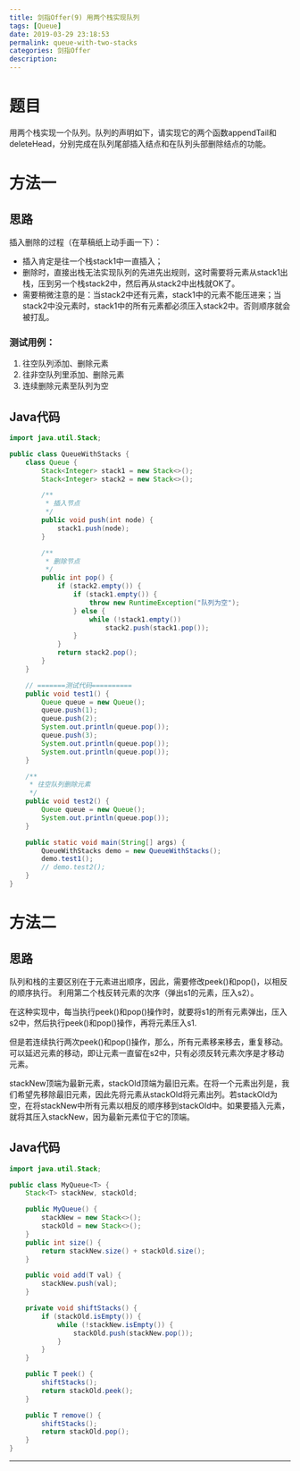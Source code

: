 ```yaml
---
title: 剑指Offer(9) 用两个栈实现队列
tags: [Queue]
date: 2019-03-29 23:18:53
permalink: queue-with-two-stacks
categories: 剑指Offer
description:
---
```

<p class="description"></p>


<!-- more -->

# 题目
用两个栈实现一个队列。队列的声明如下，请实现它的两个函数appendTail和deleteHead，分别完成在队列尾部插入结点和在队列头部删除结点的功能。

# 方法一

## 思路
插入删除的过程（在草稿纸上动手画一下）：
- 插入肯定是往一个栈stack1中一直插入；
- 删除时，直接出栈无法实现队列的先进先出规则，这时需要将元素从stack1出栈，压到另一个栈stack2中，然后再从stack2中出栈就OK了。 
- 需要稍微注意的是：当stack2中还有元素，stack1中的元素不能压进来；当stack2中没元素时，stack1中的所有元素都必须压入stack2中。否则顺序就会被打乱。

###  测试用例：
1. 往空队列添加、删除元素
2. 往非空队列里添加、删除元素
3. 连续删除元素至队列为空

## Java代码

```java 
import java.util.Stack;

public class QueueWithStacks {
    class Queue {
        Stack<Integer> stack1 = new Stack<>();
        Stack<Integer> stack2 = new Stack<>();

        /**
         * 插入节点
         */
        public void push(int node) {
            stack1.push(node);
        }

        /**
         * 删除节点
         */
        public int pop() {
            if (stack2.empty()) {
                if (stack1.empty()) {
                    throw new RuntimeException("队列为空");
                } else {
                    while (!stack1.empty())
                        stack2.push(stack1.pop());
                }
            }
            return stack2.pop();
        }
    }

    // =======测试代码==========
    public void test1() {
        Queue queue = new Queue();
        queue.push(1);
        queue.push(2);
        System.out.println(queue.pop());
        queue.push(3);
        System.out.println(queue.pop());
        System.out.println(queue.pop());
    }

    /**
     * 往空队列删除元素
     */
    public void test2() {
        Queue queue = new Queue();
        System.out.println(queue.pop());
    }

    public static void main(String[] args) {
        QueueWithStacks demo = new QueueWithStacks();
        demo.test1();
        // demo.test2();
    }
}
```


# 方法二

## 思路

队列和栈的主要区别在于元素进出顺序，因此，需要修改peek()和pop()，以相反的顺序执行。
利用第二个栈反转元素的次序（弹出s1的元素，压入s2）。

在这种实现中，每当执行peek()和pop()操作时，就要将s1的所有元素弹出，压入s2中，然后执行peek()和pop()操作，再将元素压入s1.

但是若连续执行两次peek()和pop()操作，那么，所有元素移来移去，重复移动。 可以延迟元素的移动，即让元素一直留在s2中，只有必须反转元素次序是才移动元素。

stackNew顶端为最新元素，stackOld顶端为最旧元素。在将一个元素出列是，我们希望先移除最旧元素，因此先将元素从stackOld将元素出列。若stackOld为空，在将stackNew中所有元素以相反的顺序移到stackOld中。如果要插入元素，就将其压入stackNew，因为最新元素位于它的顶端。

## Java代码

```java 
import java.util.Stack;

public class MyQueue<T> {
    Stack<T> stackNew, stackOld;

    public MyQueue() {
        stackNew = new Stack<>();
        stackOld = new Stack<>();
    }
    public int size() {
        return stackNew.size() + stackOld.size();
    }

    public void add(T val) {
        stackNew.push(val);
    }

    private void shiftStacks() {
        if (stackOld.isEmpty()) {
            while (!stackNew.isEmpty()) {
                stackOld.push(stackNew.pop());
            }
        }
    }

    public T peek() {
        shiftStacks();
        return stackOld.peek();
    }

    public T remove() {
        shiftStacks();
        return stackOld.pop();
    }
}
```


<hr />